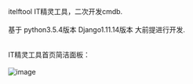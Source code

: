 ﻿
itelftool IT精灵工具，二次开发cmdb.
<br/><br/>
基于 python3.5.4版本 Django1.11.14版本 大前提进行开发.
<br/><br/>

IT精灵工具首页简洁面板：<br/><br/>
![image](https://raw.githubusercontent.com/wiki/420521738/itelftool/%E4%BB%AA%E8%A1%A8%E7%9B%98.png)